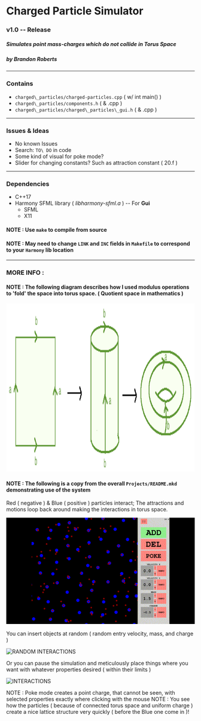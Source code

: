 # Charged Particle Simulator
### v1.0 -- Release
##### Simulates point mass-charges which do not collide in Torus Space
##### by Brandon Roberts

---

### Contains
* `charged\_particles/charged-particles.cpp` ( w/ int main() )
* `charged\_particles/components.h` ( & .cpp )
* `charged\_particles/charged\_particles\_gui.h` ( & .cpp )

---

### Issues & Ideas
* No known Issues
* Search: `TO\ DO` in code
* Some kind of visual for poke mode?
* Slider for changing constants? Such as attraction constant ( 20.f )

---

### Dependencies
* C++17
* Harmony SFML library ( *libharmony-sfml.a* ) -- For **Gui**
  * SFML
  * X11

#### NOTE : Use `make` to compile from source

#### NOTE : May need to change `LINK` and `INC` fields in `Makefile` to correspond to your `Harmony` lib location

---

### MORE INFO :

#### NOTE : The following diagram describes how I used modulus operations to 'fold' the space into torus space. ( Quotient space in mathematics )

<img src="https://github.com/b-j-roberts/Projects/raw/master/demos/charged_particles/torus_img.png" alt="TORUS QUOTIENT" width="800" height="450"/>

#### NOTE : The following is a copy from the overall `Projects/README.mkd` demonstrating use of the system

Red ( negative ) & Blue ( positive ) particles interact; The attractions and motions loop back around making the interactions in torus space.

![DEMO VIDEO](https://github.com/b-j-roberts/Projects/raw/master/demos/charged_particles/charge_miniclip.gif)

You can insert objects at random ( random entry velocity, mass, and charge )

![RANDOM INTERACTIONS](https://github.com/b-j-roberts/Projects/raw/master/demos/charged_particles/random_charged_screencap.gif)

Or you can pause the simulation and meticulously place things where you want with whatever properties desired ( within their limits )

![INTERACTIONS](https://github.com/b-j-roberts/Projects/raw/master/demos/charged_particles/explosion_charged_screencap.gif)

NOTE : Poke mode creates a point charge, that cannot be seen, with selected properties exactly where clicking with the mouse
NOTE : You see how the particles ( because of connected torus space and uniform charge ) create a nice lattice structure very quickly ( before the Blue one come in )!
